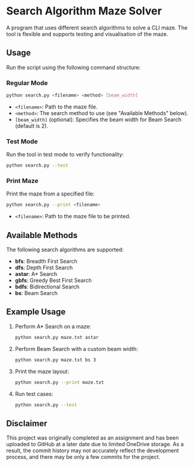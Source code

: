 # Search Algorithm Maze Solver
A program that uses different search algorithms to solve a CLI maze. The tool is flexible and supports testing and visualisation of the maze.

## Usage

Run the script using the following command structure:

### Regular Mode
```bash
python search.py <filename> <method> [beam_width]
```
- `<filename>`: Path to the maze file.
- `<method>`: The search method to use (see "Available Methods" below).
- `[beam_width]` (optional): Specifies the beam width for Beam Search (default is 2).

### Test Mode
Run the tool in test mode to verify functionality:
```bash
python search.py --test
```

### Print Maze
Print the maze from a specified file:
```bash
python search.py --print <filename>
```
- `<filename>`: Path to the maze file to be printed.

## Available Methods
The following search algorithms are supported:

- **bfs**: Breadth First Search
- **dfs**: Depth First Search
- **astar**: A* Search
- **gbfs**: Greedy Best First Search
- **bdfs**: Bidirectional Search
- **bs**: Beam Search

## Example Usage

1. Perform A* Search on a maze:
   ```bash
   python search.py maze.txt astar
   ```

2. Perform Beam Search with a custom beam width:
   ```bash
   python search.py maze.txt bs 3
   ```

3. Print the maze layout:
   ```bash
   python search.py --print maze.txt
   ```

4. Run test cases:
   ```bash
   python search.py --test
   ```


## Disclaimer
This project was originally completed as an assignment and has been uploaded to GitHub at a later date due to limited OneDrive storage. As a result, the commit history may not accurately reflect the development process, and there may be only a few commits for the project.
